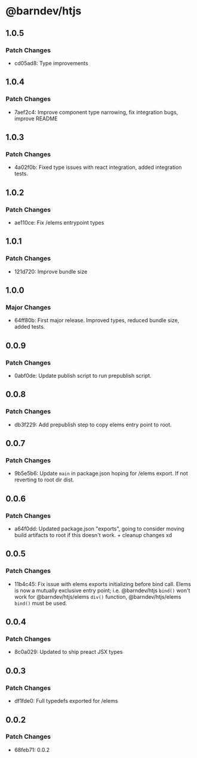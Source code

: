 # @barndev/htjs

## 1.0.5

### Patch Changes

- cd05ad8: Type improvements

## 1.0.4

### Patch Changes

- 7aef2c4: Improve component type narrowing, fix integration bugs, improve README

## 1.0.3

### Patch Changes

- 4a02f0b: Fixed type issues with react integration, added integration tests.

## 1.0.2

### Patch Changes

- ae110ce: Fix /elems entrypoint types

## 1.0.1

### Patch Changes

- 121d720: Improve bundle size

## 1.0.0

### Major Changes

- 64ff80b: First major release. Improved types, reduced bundle size, added tests.

## 0.0.9

### Patch Changes

- 0abf0de: Update publish script to run prepublish script.

## 0.0.8

### Patch Changes

- db3f229: Add prepublish step to copy elems entry point to root.

## 0.0.7

### Patch Changes

- 9b5e5b6: Update `main` in package.json hoping for /elems export. If not reverting to root dir dist.

## 0.0.6

### Patch Changes

- a64f0dd: Updated package.json "exports", going to consider moving build artifacts to root if this doesn't work. + cleanup changes xd

## 0.0.5

### Patch Changes

- 11b4c45: Fix issue with elems exports initializing before bind call. Elems is now a mutually exclusive entry point; i.e. @barndev/htjs `bind()` won't work for @barndev/htjs/elems `div()` function, @barndev/htjs/elems `bind()` must be used.

## 0.0.4

### Patch Changes

- 8c0a029: Updated to ship preact JSX types

## 0.0.3

### Patch Changes

- df1fde0: Full typedefs exported for /elems

## 0.0.2

### Patch Changes

- 68feb71: 0.0.2
